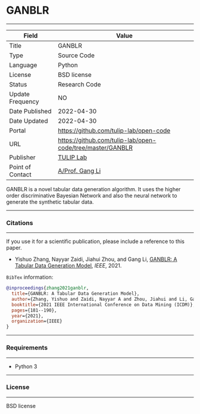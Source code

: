 # GANBLR
---

| Field | Value |
| --- | --- |
| Title | GANBLR  |
| Type | Source Code |
| Language | Python |
| License | BSD license  |
| Status | Research Code |
| Update Frequency | NO |
| Date Published | 2022-04-30  |
| Date Updated |  2022-04-30 |
| Portal | https://github.com/tulip-lab/open-code |
| URL | https://github.com/tulip-lab/open-code/tree/master/GANBLR|
| Publisher |[TULIP Lab](http://www.tulip.org.au/) |
| Point of Contact |[A/Prof. Gang Li](https://github.com/tuliplab) |


GANBLR is a novel tabular data generation algorithm. It uses the higher order discriminative Bayesian Network and also the neural network to generate the synthetic tabular data.

---
### Citations
---

If you use it for a scientific publication, please include a reference to this paper.

* Yishuo Zhang, Nayyar Zaidi, Jiahui Zhou, and Gang Li, [GANBLR: A Tabular Data Generation Model](https://ieeexplore.ieee.org/abstract/document/9679177), <i>IEEE</i>, 2021.

`BibTex` information:

```bibtex
@inproceedings{zhang2021ganblr,
  title={GANBLR: A Tabular Data Generation Model},
  author={Zhang, Yishuo and Zaidi, Nayyar A and Zhou, Jiahui and Li, Gang},
  booktitle={2021 IEEE International Conference on Data Mining (ICDM)},
  pages={181--190},
  year={2021},
  organization={IEEE}
}
```

<!-- The related dataset for above paper can be found at [UCI dataset](https://github.com/tulip-lab/open-data): -->

---
###  Requirements
---

* Python 3

---
### License
---

BSD license
